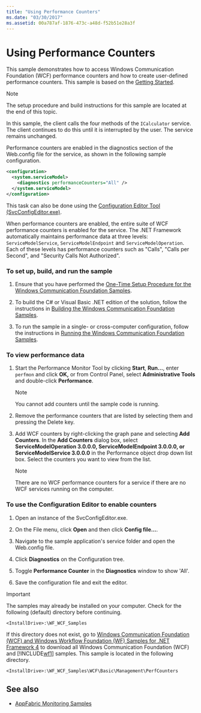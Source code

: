 ```yaml
---
title: "Using Performance Counters"
ms.date: "03/30/2017"
ms.assetid: 00a787af-1876-473c-a48d-f52b51e28a3f
---
```

# Using Performance Counters
This sample demonstrates how to access Windows Communication Foundation (WCF) performance counters and how to create user-defined performance counters. This sample is based on the [Getting Started](../../../../docs/framework/wcf/samples/getting-started-sample.md).  
  
> [!NOTE]
> The setup procedure and build instructions for this sample are located at the end of this topic.  
  
 In this sample, the client calls the four methods of the `ICalculator` service. The client continues to do this until it is interrupted by the user. The service remains unchanged.  
  
 Performance counters are enabled in the diagnostics section of the Web.config file for the service, as shown in the following sample configuration.  
  
```xml  
<configuration>  
  <system.serviceModel>  
    <diagnostics performanceCounters="All" />   
  </system.serviceModel>  
</configuration>  
```  
  
 This task can also be done using the [Configuration Editor Tool (SvcConfigEditor.exe)](../../../../docs/framework/wcf/configuration-editor-tool-svcconfigeditor-exe.md).  
  
 When performance counters are enabled, the entire suite of WCF performance counters is enabled for the service. The .NET Framework automatically maintains performance data at three levels: `ServiceModelService`, `ServiceModelEndpoint` and `ServiceModelOperation`. Each of these levels has performance counters such as "Calls", "Calls per Second", and "Security Calls Not Authorized".  
  
### To set up, build, and run the sample  
  
1. Ensure that you have performed the [One-Time Setup Procedure for the Windows Communication Foundation Samples](../../../../docs/framework/wcf/samples/one-time-setup-procedure-for-the-wcf-samples.md).  
  
2. To build the C# or Visual Basic .NET edition of the solution, follow the instructions in [Building the Windows Communication Foundation Samples](../../../../docs/framework/wcf/samples/building-the-samples.md).  
  
3. To run the sample in a single- or cross-computer configuration, follow the instructions in [Running the Windows Communication Foundation Samples](../../../../docs/framework/wcf/samples/running-the-samples.md).  
  
### To view performance data  
  
1. Start the Performance Monitor Tool by clicking **Start**, **Run…**, enter `perfmon` and click **OK,** or from Control Panel, select **Administrative Tools** and double-click **Performance**.  
  
    > [!NOTE]
    > You cannot add counters until the sample code is running.  
  
2. Remove the performance counters that are listed by selecting them and pressing the Delete key.  
  
3. Add WCF counters by right-clicking the graph pane and selecting **Add Counters**. In the **Add Counters** dialog box, select **ServiceModelOperation 3.0.0.0, ServiceModelEndpoint 3.0.0.0, or ServiceModelService 3.0.0.0** in the Performance object drop down list box. Select the counters you want to view from the list.  
  
    > [!NOTE]
    > There are no WCF performance counters for a service if there are no WCF services running on the computer.  
  
### To use the Configuration Editor to enable counters  
  
1. Open an instance of the SvcConfigEditor.exe.  
  
2. On the File menu, click **Open** and then click **Config file…**.  
  
3. Navigate to the sample application's service folder and open the Web.config file.  
  
4. Click **Diagnostics** on the Configuration tree.  
  
5. Toggle **Performance Counter** in the **Diagnostics** window to show 'All'.  
  
6. Save the configuration file and exit the editor.  
  
> [!IMPORTANT]
> The samples may already be installed on your computer. Check for the following (default) directory before continuing.  
>   
> `<InstallDrive>:\WF_WCF_Samples`  
>   
> If this directory does not exist, go to [Windows Communication Foundation (WCF) and Windows Workflow Foundation (WF) Samples for .NET Framework 4](https://go.microsoft.com/fwlink/?LinkId=150780) to download all Windows Communication Foundation (WCF) and [!INCLUDE[wf1](../../../../includes/wf1-md.md)] samples. This sample is located in the following directory.  
>   
> `<InstallDrive>:\WF_WCF_Samples\WCF\Basic\Management\PerfCounters`  
  
## See also

- [AppFabric Monitoring Samples](https://go.microsoft.com/fwlink/?LinkId=193959)
